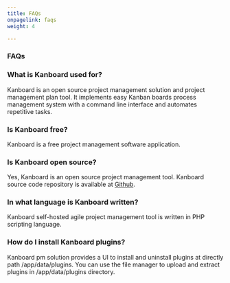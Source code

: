 ```yaml
---
title: FAQs
onpagelink: faqs
weight: 4

---
```


### **FAQs**

### What is Kanboard used for?
Kanboard is an open source project management solution and project management plan tool. It implements easy Kanban boards process management system with a command line interface and automates repetitive tasks.
### Is Kanboard free?
Kanboard is a free project management software application.
### Is Kanboard open source?
Yes, Kanboard is an open source project management tool. Kanboard source code repository is available at [Github](https://github.com/kanboard/kanboard).
### In what language is Kanboard written?
Kanboard self-hosted agile project management tool is written in PHP scripting language.
### How do I install Kanboard plugins?
Kanboard pm solution provides a UI to install and uninstall plugins at directly path /app/data/plugins. You can use the file manager to upload and extract plugins in /app/data/plugins directory.